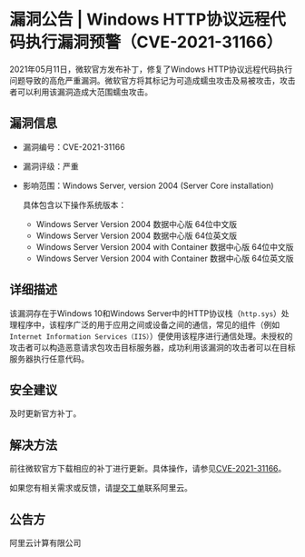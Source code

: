 # 漏洞公告 \| Windows HTTP协议远程代码执行漏洞预警（CVE-2021-31166）

2021年05月11日，微软官方发布补丁，修复了Windows HTTP协议远程代码执行问题导致的高危严重漏洞。微软官方将其标记为可造成蠕虫攻击及易被攻击，攻击者可以利用该漏洞造成大范围蠕虫攻击。

## 漏洞信息

-   漏洞编号：CVE-2021-31166
-   漏洞评级：严重
-   影响范围：Windows Server, version 2004 \(Server Core installation\)

    具体包含以下操作系统版本：

    -   Windows Server Version 2004 数据中心版 64位中文版
    -   Windows Server Version 2004 数据中心版 64位英文版
    -   Windows Server Version 2004 with Container 数据中心版 64位中文版
    -   Windows Server Version 2004 with Container 数据中心版 64位英文版

## 详细描述

该漏洞存在于Windows 10和Windows Server中的HTTP协议栈（`http.sys`）处理程序中，该程序广泛的用于应用之间或设备之间的通信，常见的组件（例如`Internet Information Services（IIS）`）便使用该程序进行通信处理。未授权的攻击者可以构造恶意请求包攻击目标服务器，成功利用该漏洞的攻击者可以在目标服务器执行任意代码。

## 安全建议

及时更新官方补丁。

## 解决方法

前往微软官方下载相应的补丁进行更新。具体操作，请参见[CVE-2021-31166](https://msrc.microsoft.com/update-guide/en-US/vulnerability/CVE-2021-31166)。

如果您有相关需求或反馈，请[提交工单](https://selfservice.console.aliyun.com/ticket/createIndex.htm)联系阿里云。

## 公告方

阿里云计算有限公司


